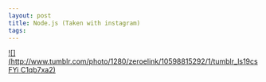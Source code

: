 ```yaml
--- 
layout: post
title: Node.js (Taken with instagram)
tags: 
---
```

[![](http://www.tumblr.com/photo/1280/zeroelink/10598815292/1/tumblr_ls19csFYi
C1qb7xa2)](http://instagr.am/p/OB8gW/)

